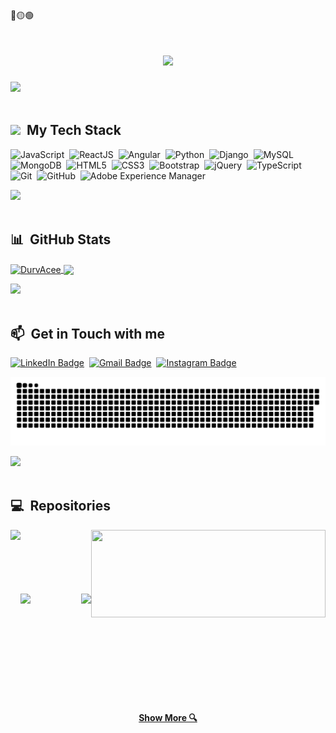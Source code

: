 <div>
🔴🟡🟢

<br>
  
<h1 align="center">
  <a href="https://git.io/typing-svg">
    <img src="https://readme-typing-svg.herokuapp.com/?lines=Hello,+There!+%F0%9F%91%8B;This+is+Durvesh+%E2%9A%A1;Nice+to+meet+you!&center=true&size=30">
  </a>
</h1>

</div>
<img src="https://user-images.githubusercontent.com/73097560/115834477-dbab4500-a447-11eb-908a-139a6edaec5c.gif"><br><br>

<div>

  ## <img src="https://media2.giphy.com/media/QssGEmpkyEOhBCb7e1/giphy.gif?cid=ecf05e47a0n3gi1bfqntqmob8g9aid1oyj2wr3ds3mg700bl&rid=giphy.gif" width ="25"> &nbsp;My Tech Stack

  ![JavaScript](https://img.shields.io/badge/-JavaScript-0D1117?style=flat&logo=javascript)&nbsp;
  ![ReactJS](https://img.shields.io/badge/-ReactJS-0D1117?style=flat&logo=react)&nbsp;
  ![Angular](https://img.shields.io/badge/-Angular-0D1117?style=flat&logo=angular)&nbsp;
  ![Python](https://img.shields.io/badge/-Python-0D1117?style=flat&logo=python)&nbsp;
  ![Django](https://img.shields.io/badge/-Django-0D1117?style=flat&logo=django)&nbsp;
  ![MySQL](https://img.shields.io/badge/-MySQL-0D1117?style=flat&logo=mysql)&nbsp;
  ![MongoDB](https://img.shields.io/badge/-MongoDB-0D1117?style=flat&logo=mongodb)&nbsp;
  ![HTML5](https://img.shields.io/badge/-HTML5-0D1117?style=flat&logo=HTML5)&nbsp;
  ![CSS3](https://img.shields.io/badge/-CSS3-0D1117?style=flat&logo=CSS3&logoColor=1572B6)&nbsp;
  ![Bootstrap](https://img.shields.io/badge/-Bootstrap-0D1117?style=flat&logo=bootstrap)&nbsp;
  ![jQuery](https://img.shields.io/badge/-jQuery-0D1117?style=flat&logo=jquery)&nbsp;
  ![TypeScript](https://img.shields.io/badge/-TypeScript-0D1117?style=flat&logo=typescript)&nbsp;
  ![Git](https://img.shields.io/badge/-Git-0D1117?style=flat&logo=git)&nbsp;
  ![GitHub](https://img.shields.io/badge/-GitHub-0D1117?style=flat&logo=github)&nbsp;
  ![Adobe Experience Manager](https://img.shields.io/badge/-Adobe%20Experience%20Manager-0D1117?style=flat&logo=adobe)&nbsp;

</div>

<img src="https://user-images.githubusercontent.com/73097560/115834477-dbab4500-a447-11eb-908a-139a6edaec5c.gif"><br><br>

<div>

  ## 📊 &nbsp;GitHub Stats
  <a href="https://github.com/DurvAcee">
    <img width=400 height=170 align="center" alt="DurvAcee" src="https://github-readme-stats.vercel.app/api?username=DurvAcee&show_icons=true&theme=react&border_color=61dafb&hide_border=true"/>
  </a>
  
  <a href="https://github.com/DurvAcee/github-readme-stats">
      <img width=400 align="center" src="https://github-readme-stats.vercel.app/api/top-langs/?username=DurvAcee&hide=css,html&title_color=61dafb&text_color=ffffff&icon_color=61dafb&bg_color=20232a&langs_count=8&layout=compact&border_color=61dafb&hide_border=true" />
   </a>
</div>

<img src="https://user-images.githubusercontent.com/73097560/115834477-dbab4500-a447-11eb-908a-139a6edaec5c.gif"><br><br>

<div>

  ## 📫 &nbsp;Get in Touch with me

 
  [![LinkedIn Badge](https://img.shields.io/badge/-Durvesh_Danve-blue?style=flat-square&logo=Linkedin&logoColor=white&link=https://www.linkedin.com/in/durvesh22/)](https://www.linkedin.com/in/durvesh22/)&nbsp;
  [![Gmail Badge](https://img.shields.io/badge/-durvesh.danve@gmail.com-red?style=flat-square&logo=Gmail&logoColor=white)](mailto:durvesh.danve@gmail.com)&nbsp;
  [![Instagram Badge](https://img.shields.io/badge/-_durvesh__22-EB2A08?style=flat-square&logo=Instagram&logoColor=white)](https://www.instagram.com/_durvesh__22/)&nbsp;

<div>
  <img src="https://github.com/Pepyn0/Pepyn0/raw/output/github-contribution-grid-snake.svg" alt="snake"></center>
</div>

<img src="https://user-images.githubusercontent.com/73097560/115834477-dbab4500-a447-11eb-908a-139a6edaec5c.gif"><br><br>

<div>
  
  ## 💻 &nbsp;Repositories
  <div width="100%" align="center">
    <a align="left" href="https://github.com/DurvAcee/PopcornFlix" title="PopcornFlix"><img align="left" height="140" src="https://github-readme-stats.vercel.app/api/pin/?username=DurvAcee&repo=PopcornFlix&theme=react&border_color=61dafb&border_radius=10"></a><a align="right" href="https://github.com/DurvAcee/Movie-Recommendation-System" title="Movie-Recommendation-System"><img align="right" height="140" width="375" src="https://github-readme-stats.vercel.app/api/pin/?username=DurvAcee&repo=Movie-Recommendation-System&theme=react&border_color=61dafb&border_radius=10"></a>
  </div>
  <br/><br/><br/><br/><br/><br/>
 

  <div width="100%" align="center">
    <a align="left" href="https://github.com/DurvAcee/Voice-Assistant-Friday" title="Voice-Assistant-Friday"><img align="left" height="140" src="https://github-readme-stats.vercel.app/api/pin/?username=DurvAcee&repo=Voice-Assistant-Friday&theme=react&border_color=61dafb&border_radius=10"></a><a align="right" href="https://github.com/DurvAcee/PetFinder" title="PetFinder"><img align="right" height="140" width src="https://github-readme-stats.vercel.app/api/pin/?username=DurvAcee&repo=PetFinder&theme=react&border_color=61dafb&border_radius=10"></a>
  </div>
  <br/><br/><br/><br/><br/><br/>
  
  </div>
  
</div>
</div>

  <div> 
  <br/><br/><br/><br/>
    <h4 align="center">
    <a href="https://github.com/DurvAcee?tab=repositories" title="Show Repositories">Show More 🔍</a>
    </h4>
  </div>
